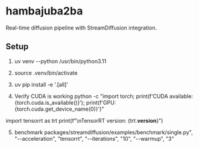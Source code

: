 # hambajuba2ba

Real-time diffusion pipeline with StreamDiffusion integration.

## Setup

1. uv venv --python /usr/bin/python3.11

2. source .venv/bin/activate

3. uv pip install -e '.[all]'


4. Verify CUDA is working
python -c "import torch; print(f'CUDA available: {torch.cuda.is_available()}'); print(f'GPU: {torch.cuda.get_device_name(0)}')"

 import tensorrt as trt
    print(f"\nTensorRT version: {trt.__version__}")


5. benchmark
packages/streamdiffusion/examples/benchmark/single.py",
        "--acceleration", "tensorrt",
        "--iterations", "10",
        "--warmup", "3"
